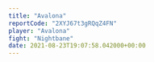 ```yaml
---
title: "Avalona"
reportCode: "2XYJ67t3gRQqZ4FN"
player: "Avalona"
fight: "Nightbane"
date: 2021-08-23T19:07:58.042000+00:00
---
```

